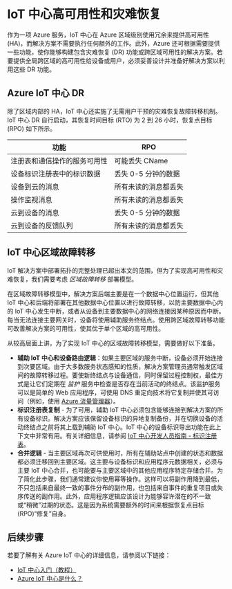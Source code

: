 <properties
 pageTitle="IoT 中心 HA 和 DR | Azure"
 description="介绍可帮助你构建包含灾难恢复功能的高可用性 IoT 解决方案的功能。"
 services="iot-hub"
 documentationCenter=""
 authors="fsautomata"
 manager="timlt"
 editor=""/>

<tags
 ms.service="iot-hub"
 ms.devlang="na"
 ms.topic="article"
 ms.tgt_pltfrm="na"
 ms.workload="na"
 ms.date="02/03/2016"
 wacn.date="01/04/2017"
 ms.author="elioda"/>

# IoT 中心高可用性和灾难恢复

作为一项 Azure 服务，IoT 中心在 Azure 区域级别使用冗余来提供高可用性 (HA)，而解决方案不需要执行任何额外的工作。此外，Azure 还可根据需要提供一些功能，使你能够构建包含灾难恢复 (DR) 功能或跨区域可用性的解决方案。若要提供全局跨区域的高可用性给设备或用户，必须妥善设计并准备好解决方案以利用这些 DR 功能。

## Azure IoT 中心 DR
除了区域内部的 HA，IoT 中心还实施了无需用户干预的灾难恢复故障转移机制。IoT 中心 DR 自行启动，其恢复时间目标 (RTO) 为 2 到 26 小时，恢复点目标 (RPO) 如下所示。

| 功能 | RPO |
| ------------- | --- |
| 注册表和通信操作的服务可用性 | 可能丢失 CName |
| 设备标识注册表中的标识数据 | 丢失 0-5 分钟的数据 |
| 设备到云的消息 | 所有未读的消息都丢失 |
| 操作监视消息 | 所有未读的消息都丢失 |
| 云到设备的消息 | 丢失 0-5 分钟的数据 |
| 云到设备的反馈队列 | 所有未读的消息都丢失 |

## IoT 中心区域故障转移

IoT 解决方案中部署拓扑的完整处理已超出本文的范围，但为了实现高可用性和灾难恢复，我们需要考虑 *区域故障转移* 部署模型。

在区域故障转移模型中，解决方案后端主要是在一个数据中心位置运行，但其他 IoT 中心和后端将部署在其他数据中心位置以进行故障转移，以防主要数据中心内的 IoT 中心发生中断，或者从设备到主要数据中心的网络连接因某种原因而中断。每当无法连接主要网关时，设备将使用辅助服务终结点。使用跨区域故障转移功能可改善解决方案的可用性，使其优于单个区域的高可用性。

从较高层面上讲，为了实现 IoT 中心的区域故障转移模型，需要做好以下准备。

* **辅助 IoT 中心和设备路由逻辑**：如果主要区域的服务中断，设备必须开始连接到次要区域。由于大多数服务状态感知的性质，解决方案管理员通常触发区域间的故障转移过程。要使新终结点与设备通信，同时保留过程控制权，最佳方式是让它们定期在 *监护* 服务中检查是否存在当前活动的终结点。该监护服务可以是简单的 Web 应用程序，可使用 DNS 重定向技术将它复制并使其可访问（例如，使用 [Azure 流量管理器][]）。
* **标识注册表复制** - 为了可用，辅助 IoT 中心必须包含能够连接到解决方案的所有设备标识。解决方案应该保留设备标识的异地复制备份，并在切换设备的活动终结点之前将其上载到辅助 IoT 中心。IoT 中心的设备标识导出功能在此上下文中非常有用。有关详细信息，请参阅 [IoT 中心开发人员指南 - 标识注册表][]。
* **合并逻辑** - 当主要区域再次可供使用时，所有在辅助站点中创建的状态和数据都必须迁移回到主要区域。这主要与设备标识和应用程序元数据相关，必须与主要 IoT 中心合并，也可能要与主要区域中的其他应用程序特定存储合并。为了简化此步骤，我们通常建议你使用幂等操作。这样可以将副作用降到最低，不只包括来自最终一致的事件分布的副作用，也包括来自事件的重复项目或失序传送的副作用。此外，应用程序逻辑应该设计为能够容许潜在的不一致或“稍微”过期的状态。这是因为系统需要额外的时间来根据恢复点目标 (RPO)“修复”自身。

## 后续步骤

若要了解有关 Azure IoT 中心的详细信息，请参阅以下链接：

- [IoT 中心入门（教程）][lnk-get-started]
- [Azure IoT 中心是什么？][]


[防故障：弹性云体系结构指南]: https://msdn.microsoft.com/zh-cn/library/azure/jj853352.aspx
[Azure 流量管理器]: /documentation/services/traffic-manager/
[IoT 中心开发人员指南 - 标识注册表]: /documentation/articles/iot-hub-devguide-identity-registry/

[lnk-get-started]: /documentation/articles/iot-hub-csharp-csharp-getstarted/
[Azure IoT 中心是什么？]: /documentation/articles/iot-hub-what-is-iot-hub/

<!---HONumber=Mooncake_Quality_Review_1230_2016-->